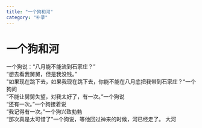 ```yaml
---
title: "一个狗和河"
category: "补录"
---
```

# 一个狗和河

一个狗说：“八月能不能流到石家庄？”  
“想去看我舅舅，但是我没钱。”  
"如果现在跳下去，如果我现在跳下去，你能不能在八月底把我带到石家庄？“一个狗问  
”不能让舅舅失望，对我太好了，有一次。”一个狗说  
“还有一次。”一个狗接着说  
“我记得有一次。”一个狗兴致勃勃  
“那次真是太可惜了”一个狗说，等他回过神来的时候，河已经走了。 
大河